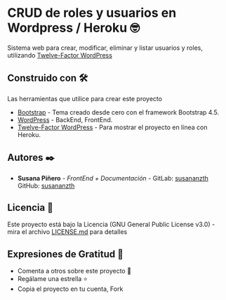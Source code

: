 
# CRUD de roles y usuarios en Wordpress / Heroku 🤓

Sistema web para crear, modificar, eliminar y listar usuarios y roles, utilizando [Twelve-Factor WordPress](https://github.com/dzuelke/wordpress-12factor)

## Construido con 🛠️

Las herramientas que utilice para crear este proyecto

* [Bootstrap](https://getbootstrap.com/docs/4.5/getting-started/introduction/) - Tema creado desde cero con el framework Bootstrap 4.5.
* [WordPress](https://wordpress.org/download/) - BackEnd, FrontEnd.
* [Twelve-Factor WordPress](https://github.com/dzuelke/wordpress-12factor) - Para mostrar el proyecto en línea con Heroku.

## Autores ✒️

* **Susana Piñero** - *FrontEnd + Documentación* - GitLab: [susananzth](https://gitlab.com/susananzth) GitHub: [susananzth](https://github.com/susananzth)

## Licencia 📄

Este proyecto está bajo la Licencia (GNU General Public License v3.0) - mira el archivo [LICENSE.md](https://github.com/susananzth/wp-role-susananzth/blob/main/LICENSE.md) para detalles

## Expresiones de Gratitud 🎁

* Comenta a otros sobre este proyecto 📢
* Regálame una estrella ⭐
* Copia el proyecto en tu cuenta, Fork